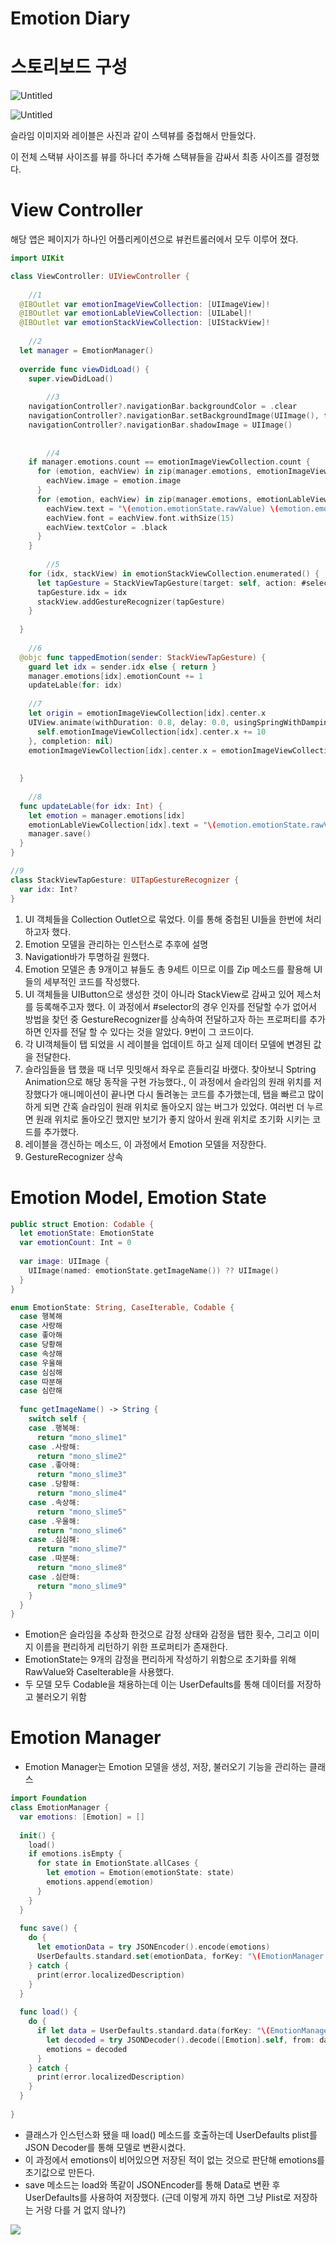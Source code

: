 # Emotion Diary

# 스토리보드 구성

![Untitled](src/storyboard.png)

![Untitled](src/stack.png)

슬라임 이미지와 레이블은 사진과 같이 스텍뷰를 중첩해서 만들었다.

이 전체 스택뷰 사이즈를 뷰를 하나더 추가해 스택뷰들을 감싸서 최종 사이즈를 결정했다.

# View Controller

해당 앱은 페이지가 하나인 어플리케이션으로 뷰컨트롤러에서 모두 이루어 졌다.

```swift
import UIKit

class ViewController: UIViewController {
  
	//1
  @IBOutlet var emotionImageViewCollection: [UIImageView]!
  @IBOutlet var emotionLableViewCollection: [UILabel]!
  @IBOutlet var emotionStackViewCollection: [UIStackView]!
  
	//2
  let manager = EmotionManager()
  
  override func viewDidLoad() {
    super.viewDidLoad()
    
		//3
    navigationController?.navigationBar.backgroundColor = .clear
    navigationController?.navigationBar.setBackgroundImage(UIImage(), for: .default)
    navigationController?.navigationBar.shadowImage = UIImage()
    
    
		//4
    if manager.emotions.count == emotionImageViewCollection.count {
      for (emotion, eachView) in zip(manager.emotions, emotionImageViewCollection) {
        eachView.image = emotion.image
      }
      for (emotion, eachView) in zip(manager.emotions, emotionLableViewCollection) {
        eachView.text = "\(emotion.emotionState.rawValue) \(emotion.emotionCount)"
        eachView.font = eachView.font.withSize(15)
        eachView.textColor = .black
      }
    }
    
		//5
    for (idx, stackView) in emotionStackViewCollection.enumerated() {
      let tapGesture = StackViewTapGesture(target: self, action: #selector(tappedEmotion(sender:)))
      tapGesture.idx = idx
      stackView.addGestureRecognizer(tapGesture)
    }
    
  }
  
	//6
  @objc func tappedEmotion(sender: StackViewTapGesture) {
    guard let idx = sender.idx else { return }
    manager.emotions[idx].emotionCount += 1
    updateLable(for: idx)
    
    //7
    let origin = emotionImageViewCollection[idx].center.x
    UIView.animate(withDuration: 0.8, delay: 0.0, usingSpringWithDamping: 0.2, initialSpringVelocity: 0.0, options: [], animations: {
      self.emotionImageViewCollection[idx].center.x += 10
    }, completion: nil)
    emotionImageViewCollection[idx].center.x = emotionImageViewCollection[idx].center.x != origin ? origin : emotionImageViewCollection[idx].center.x
    
    
  }
  
	//8
  func updateLable(for idx: Int) {
    let emotion = manager.emotions[idx]
    emotionLableViewCollection[idx].text = "\(emotion.emotionState.rawValue) \(emotion.emotionCount)"
    manager.save()
  }
}

//9
class StackViewTapGesture: UITapGestureRecognizer {
  var idx: Int?
}
```

1. UI 객체들을 Collection Outlet으로 묶었다. 이를 통해 중첩된 UI들을 한번에 처리하고자 했다.
2. Emotion 모델을 관리하는 인스턴스로 추후에 설명
3. Navigation바가 투명하길 원했다.
4. Emotion 모델은 총 9개이고 뷰들도 총 9세트 이므로 이를 Zip 메소드를 활용해 UI들의 세부적인 코드를 작성했다.
5. UI 객체들을 UIButton으로 생성한 것이 아니라 StackView로 감싸고 있어 제스처를 등록해주고자 했다. 이 과정에서 #selector의 경우 인자를 전달할 수가 없어서 방법을 찾던 중 GestureRecognizer를 상속하여 전달하고자 하는 프로퍼티를 추가하면 인자를 전달 할 수 있다는 것을 알았다. 9번이 그 코드이다.
6. 각 UI객체들이 탭 되었을 시 레이블을 업데이트 하고 실제 데이터 모델에 변경된 값을 전달한다.
7. 슬라임들을 탭 했을 때 너무 밋밋해서 좌우로 흔들리길 바랬다. 찾아보니 Sptring Animation으로 해당 동작을 구현 가능했다., 이 과정에서 슬라임의 원래 위치를 저장했다가 애니메이션이 끝나면 다시 돌려놓는 코드를 추가했는데, 탭을 빠르고 많이 하게 되면 간혹 슬라임이 원래 위치로 돌아오지 않는 버그가 있었다. 여러번 더 누르면 원래 위치로 돌아오긴 했지만 보기가 좋지 않아서 원래 위치로 초기화 시키는 코드를 추가했다.
8. 레이블을 갱신하는 메소드, 이 과정에서 Emotion 모델을 저장한다.
9. GestureRecognizer 상속

# Emotion Model, Emotion State

```swift
public struct Emotion: Codable {
  let emotionState: EmotionState
  var emotionCount: Int = 0
  
  var image: UIImage {
    UIImage(named: emotionState.getImageName()) ?? UIImage()
  }
}
```

```swift
enum EmotionState: String, CaseIterable, Codable {
  case 행복해
  case 사랑해
  case 좋아해
  case 당황해
  case 속상해
  case 우울해
  case 심심해
  case 따분해
  case 심란해
  
  func getImageName() -> String {
    switch self {
    case .행복해:
      return "mono_slime1"
    case .사랑해:
      return "mono_slime2"
    case .좋아해:
      return "mono_slime3"
    case .당황해:
      return "mono_slime4"
    case .속상해:
      return "mono_slime5"
    case .우울해:
      return "mono_slime6"
    case .심심해:
      return "mono_slime7"
    case .따분해:
      return "mono_slime8"
    case .심란해:
      return "mono_slime9"
    }
  }
}
```

- Emotion은 슬라임을 추상화 한것으로 감정 상태와 감정을 탭한 횟수, 그리고 이미지 이름을 편리하게 리턴하기 위한 프로퍼티가 존재한다.
- EmotionState는 9개의 감정을 편리하게 작성하기 위함으로 초기화를 위해 RawValue와 CaseIterable을 사용했다.
- 두 모델 모두 Codable을 채용하는데 이는 UserDefaults를 통해 데이터를 저장하고 불러오기 위함

# Emotion Manager

- Emotion Manager는 Emotion 모델을 생성, 저장, 불러오기 기능을 관리하는 클래스

```swift
import Foundation
class EmotionManager {
  var emotions: [Emotion] = []
  
  init() {
    load()
    if emotions.isEmpty {
      for state in EmotionState.allCases {
        let emotion = Emotion(emotionState: state)
        emotions.append(emotion)
      }
    }
  }
  
  func save() {
    do {
      let emotionData = try JSONEncoder().encode(emotions)
      UserDefaults.standard.set(emotionData, forKey: "\(EmotionManager.self)")
    } catch {
      print(error.localizedDescription)
    }
  }
  
  func load() {
    do {
      if let data = UserDefaults.standard.data(forKey: "\(EmotionManager.self)") {
        let decoded = try JSONDecoder().decode([Emotion].self, from: data)
        emotions = decoded
      }
    } catch {
      print(error.localizedDescription)
    }
  }
  
}
```

- 클래스가 인스턴스화 됐을 때 load() 메소드를 호출하는데 UserDefaults plist를 JSON Decoder를 통해 모델로 변환시켰다.
- 이 과정에서 emotions이 비어있으면 저장된 적이 없는 것으로 판단해 emotions를 초기값으로 만든다.
- save 메소드는 load와 똑같이 JSONEncoder를 통해 Data로 변환 후 UserDefaults를 사용하여 저장했다. (근데 이렇게 까지 하면 그냥 Plist로 저장하는 거랑 다를 거 없지 않나?)

![](src/result.gif)
